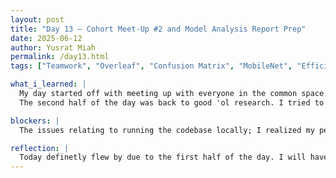 ```yaml
---
layout: post
title: "Day 13 – Cohort Meet-Up #2 and Model Analysis Report Prep"
date: 2025-06-12
author: Yusrat Miah
permalink: /day13.html
tags: ["Teamwork", "Overleaf", "Confusion Matrix", "MobileNet", "EfficientNet", "DenseNet-121"]

what_i_learned: |
  My day started off with meeting up with everyone in the common space in the business building. We all met and updated Dr. Mack briefly about what our groups have been up to for the past 1.5 weeks. Then, we transitioned into playing the game "Taboo," in which the cohort was split into two teams and one member from each team went to the front of the room, picked a card and tried to describe the word without saying any of the listed similar words on the card. THe game got competeive real quick and really showed the importance of communication when being in a big group. We also played a quick game of Jenga and then went to another room in the building to get a tutorial on Overleaf. During the Overleaf tutorial, I learned how Overleaf is used more in academia and formal report settings as the IDE ultilizes LaTex and minimizes formatting issues. We specifically make a document version of our blog on Overleaf. 
  The second half of the day was back to good 'ol research. I tried to run the Google Colab codebase locally on my computer. However, I ran into multiple issues pretaining to storage, incompatible software, etc and just ended running the notebook using the Google GPU since the percentage block reset (free version). I also looked in more about ensembling models on top of another by reading a short article and watching a video on it. 

blockers: |
  The issues relating to running the codebase locally; I realized my personal laptop isn't so powerful (16 gb RAM and no NVIDIA GPU chip).

reflection: |
  Today definetly flew by due to the first half of the day. I will have to do some work outside of the lab today. For example, I will have to rerun some of the models since I did not realize that I needed to change the name of the model on multpliple locations on the codebase (in two places, not just one). My goals for tomorrow include finalizing my progress report and exploring more literature resourouses and doing some stacking. 
---
```


